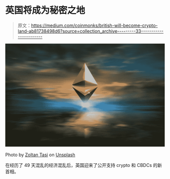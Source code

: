 # 英国将成为秘密之地

> 原文：<https://medium.com/coinmonks/british-will-become-crypto-land-ab81738498d6?source=collection_archive---------33----------------------->

![](img/a8a9898af90cccbd98990d9af21d5df5.png)

Photo by [Zoltan Tasi](https://unsplash.com/@zoltantasi?utm_source=medium&utm_medium=referral) on [Unsplash](https://unsplash.com?utm_source=medium&utm_medium=referral)

在经历了 49 天混乱的经济混乱后，英国迎来了公开支持 crypto 和 CBDCs 的新首相。